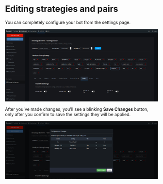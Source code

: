 # Editing strategies and pairs

You can completely configure your bot from the settings page. 

![](../../.gitbook/assets/image%20%289%29.png)

  
After you've made changes, you'll see a blinking **Save Changes** button, only after you confirm to save the settings they will be applied.

![](../../.gitbook/assets/image%20%2820%29.png)



